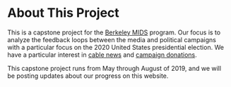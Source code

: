 # About This Project

This is a capstone project for the [Berkeley MIDS](https://datascience.berkeley.edu/academics/) program. Our focus is to analyze the feedback loops between the media and political campaigns with a particular focus on the 2020 United States presidential election. We have a particular interest in [cable news](https://fivethirtyeight.com/features/cable-news-is-covering-biden-as-much-as-every-other-democratic-candidate-combined/) and [campaign donations](https://projects.fivethirtyeight.com/2020-fundraising/).

This capstone project runs from May through August of 2019, and we will be posting updates about our progress on this website.
